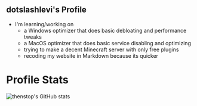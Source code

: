 ## dotslashlevi's Profile
- I'm learning/working on
  - a Windows optimizer that does basic debloating and performance tweaks
  - a MacOS optimizer that does basic service disabling and optimizing
  - trying to make a decent Minecraft server with only free plugins
  - recoding my website in Markdown because its quicker

# Profile Stats
![thenstop's GitHub stats](https://github-readme-stats.vercel.app/api?username=thenstop&count_private=true&theme=dark)

